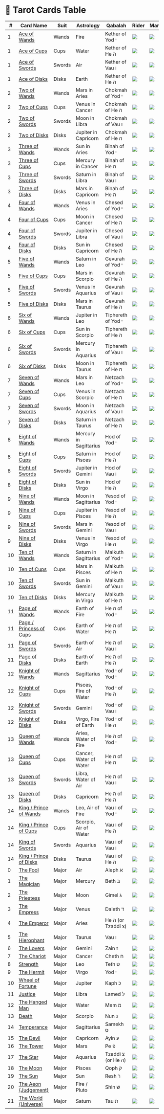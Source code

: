 # 📜 Tarot Cards Table

| # | Card Name | Suit | Astrology | Qabalah | Rider | Marseille | Thoth |
|---|-----------|------|-----------|---------|-------|-----------|-------|
| 1 | [Ace of Wands](./pages/w01.html) | Wands | Fire | Kether of Yod י | ![](./rider/w01.jpg) | ![](./marseille/w01.jpg) | ![](./thoth/w01.jpg) |
| 1 | [Ace of Cups](./pages/c01.html) | Cups | Water | Kether of He ה | ![](./rider/c01.jpg) | ![](./marseille/c01.jpg) | ![](./thoth/c01.jpg) |
| 1 | [Ace of Swords](./pages/s01.html) | Swords | Air | Kether of Vau ו | ![](./rider/s01.jpg) | ![](./marseille/s01.jpg) | ![](./thoth/s01.jpg) |
| 1 | [Ace of Disks](./pages/d01.html) | Disks | Earth | Kether of He ה | ![](./rider/d01.jpg) | ![](./marseille/d01.jpg) | ![](./thoth/d01.jpg) |
| 2 | [Two of Wands](./pages/w02.html) | Wands | Mars in Aries | Chokmah of Yod י | ![](./rider/w02.jpg) | ![](./marseille/w02.jpg) | ![](./thoth/w02.jpg) |
| 2 | [Two of Cups](./pages/c02.html) | Cups | Venus in Cancer | Chokmah of He ה | ![](./rider/c02.jpg) | ![](./marseille/c02.jpg) | ![](./thoth/c02.jpg) |
| 2 | [Two of Swords](./pages/s02.html) | Swords | Moon in Libra | Chokmah of Vau ו | ![](./rider/s02.jpg) | ![](./marseille/s02.jpg) | ![](./thoth/s02.jpg) |
| 2 | [Two of Disks](./pages/d02.html) | Disks | Jupiter in Capricorn | Chokmah of He ה | ![](./rider/d02.jpg) | ![](./marseille/d02.jpg) | ![](./thoth/d02.jpg) |
| 3 | [Three of Wands](./pages/w03.html) | Wands | Sun in Aries | Binah of Yod י | ![](./rider/w03.jpg) | ![](./marseille/w03.jpg) | ![](./thoth/w03.jpg) |
| 3 | [Three of Cups](./pages/c03.html) | Cups | Mercury in Cancer | Binah of He ה | ![](./rider/c03.jpg) | ![](./marseille/c03.jpg) | ![](./thoth/c03.jpg) |
| 3 | [Three of Swords](./pages/s03.html) | Swords | Saturn in Libra | Binah of Vau ו | ![](./rider/s03.jpg) | ![](./marseille/s03.jpg) | ![](./thoth/s03.jpg) |
| 3 | [Three of Disks](./pages/d03.html) | Disks | Mars in Capricorn | Binah of He ה | ![](./rider/d03.jpg) | ![](./marseille/d03.jpg) | ![](./thoth/d03.jpg) |
| 4 | [Four of Wands](./pages/w04.html) | Wands | Venus in Aries | Chesed of Yod י | ![](./rider/w04.jpg) | ![](./marseille/w04.jpg) | ![](./thoth/w04.jpg) |
| 4 | [Four of Cups](./pages/c04.html) | Cups | Moon in Cancer | Chesed of He ה | ![](./rider/c04.jpg) | ![](./marseille/c04.jpg) | ![](./thoth/c04.jpg) |
| 4 | [Four of Swords](./pages/s04.html) | Swords | Jupiter in Libra | Chesed of Vau ו | ![](./rider/s04.jpg) | ![](./marseille/s04.jpg) | ![](./thoth/s04.jpg) |
| 4 | [Four of Disks](./pages/d04.html) | Disks | Sun in Capricorn | Chesed of He ה | ![](./rider/d04.jpg) | ![](./marseille/d04.jpg) | ![](./thoth/d04.jpg) |
| 5 | [Five of Wands](./pages/w05.html) | Wands | Saturn in Leo | Gevurah of Yod י | ![](./rider/w05.jpg) | ![](./marseille/w05.jpg) | ![](./thoth/w05.jpg) |
| 5 | [Five of Cups](./pages/c05.html) | Cups | Mars in Scorpio | Gevurah of He ה | ![](./rider/c05.jpg) | ![](./marseille/c05.jpg) | ![](./thoth/c05.jpg) |
| 5 | [Five of Swords](./pages/s05.html) | Swords | Venus in Aquarius | Gevurah of Vau ו | ![](./rider/s05.jpg) | ![](./marseille/s05.jpg) | ![](./thoth/s05.jpg) |
| 5 | [Five of Disks](./pages/d05.html) | Disks | Mars in Taurus | Gevurah of He ה | ![](./rider/d05.jpg) | ![](./marseille/d05.jpg) | ![](./thoth/d05.jpg) |
| 6 | [Six of Wands](./pages/w06.html) | Wands | Jupiter in Leo | Tiphereth of Yod י | ![](./rider/w06.jpg) | ![](./marseille/w06.jpg) | ![](./thoth/w06.jpg) |
| 6 | [Six of Cups](./pages/c06.html) | Cups | Sun in Scorpio | Tiphereth of He ה | ![](./rider/c06.jpg) | ![](./marseille/c06.jpg) | ![](./thoth/c06.jpg) |
| 6 | [Six of Swords](./pages/s06.html) | Swords | Mercury in Aquarius | Tiphereth of Vau ו | ![](./rider/s06.jpg) | ![](./marseille/s06.jpg) | ![](./thoth/s06.jpg) |
| 6 | [Six of Disks](./pages/d06.html) | Disks | Moon in Taurus | Tiphereth of He ה | ![](./rider/d06.jpg) | ![](./marseille/d06.jpg) | ![](./thoth/d06.jpg) |
| 7 | [Seven of Wands](./pages/w07.html) | Wands | Mars in Leo | Netzach of Yod י | ![](./rider/w07.jpg) | ![](./marseille/w07.jpg) | ![](./thoth/w07.jpg) |
| 7 | [Seven of Cups](./pages/c07.html) | Cups | Venus in Scorpio | Netzach of He ה | ![](./rider/c07.jpg) | ![](./marseille/c07.jpg) | ![](./thoth/c07.jpg) |
| 7 | [Seven of Swords](./pages/s07.html) | Swords | Moon in Aquarius | Netzach of Vau ו | ![](./rider/s07.jpg) | ![](./marseille/s07.jpg) | ![](./thoth/s07.jpg) |
| 7 | [Seven of Disks](./pages/d07.html) | Disks | Saturn in Taurus | Netzach of He ה | ![](./rider/d07.jpg) | ![](./marseille/d07.jpg) | ![](./thoth/d07.jpg) |
| 8 | [Eight of Wands](./pages/w08.html) | Wands | Mercury in Sagittarius | Hod of Yod י | ![](./rider/w08.jpg) | ![](./marseille/w08.jpg) | ![](./thoth/w08.jpg) |
| 8 | [Eight of Cups](./pages/c08.html) | Cups | Saturn in Pisces | Hod of He ה | ![](./rider/c08.jpg) | ![](./marseille/c08.jpg) | ![](./thoth/c08.jpg) |
| 8 | [Eight of Swords](./pages/s08.html) | Swords | Jupiter in Gemini | Hod of Vau ו | ![](./rider/s08.jpg) | ![](./marseille/s08.jpg) | ![](./thoth/s08.jpg) |
| 8 | [Eight of Disks](./pages/d08.html) | Disks | Sun in Virgo | Hod of He ה | ![](./rider/d08.jpg) | ![](./marseille/d08.jpg) | ![](./thoth/d08.jpg) |
| 9 | [Nine of Wands](./pages/w09.html) | Wands | Moon in Sagittarius | Yesod of Yod י | ![](./rider/w09.jpg) | ![](./marseille/w09.jpg) | ![](./thoth/w09.jpg) |
| 9 | [Nine of Cups](./pages/c09.html) | Cups | Jupiter in Pisces | Yesod of He ה | ![](./rider/c09.jpg) | ![](./marseille/c09.jpg) | ![](./thoth/c09.jpg) |
| 9 | [Nine of Swords](./pages/s09.html) | Swords | Mars in Gemini | Yesod of Vau ו | ![](./rider/s09.jpg) | ![](./marseille/s09.jpg) | ![](./thoth/s09.jpg) |
| 9 | [Nine of Disks](./pages/d09.html) | Disks | Venus in Virgo | Yesod of He ה | ![](./rider/d09.jpg) | ![](./marseille/d09.jpg) | ![](./thoth/d09.jpg) |
| 10 | [Ten of Wands](./pages/w10.html) | Wands | Saturn in Sagittarius | Malkuth of Yod י | ![](./rider/w10.jpg) | ![](./marseille/w10.jpg) | ![](./thoth/w10.jpg) |
| 10 | [Ten of Cups](./pages/c10.html) | Cups | Mars in Pisces | Malkuth of He ה | ![](./rider/c10.jpg) | ![](./marseille/c10.jpg) | ![](./thoth/c10.jpg) |
| 10 | [Ten of Swords](./pages/s10.html) | Swords | Sun in Gemini | Malkuth of Vau ו | ![](./rider/s10.jpg) | ![](./marseille/s10.jpg) | ![](./thoth/s10.jpg) |
| 10 | [Ten of Disks](./pages/d10.html) | Disks | Mercury in Virgo | Malkuth of He ה | ![](./rider/d10.jpg) | ![](./marseille/d10.jpg) | ![](./thoth/d10.jpg) |
| 11 | [Page of Wands](./pages/w11.html) | Wands | Earth of Fire | He ה of Yod י | ![](./rider/w11.jpg) | ![](./marseille/w11.jpg) | ![](./thoth/w11.jpg) |
| 11 | [Page / Princess of Cups](./pages/c11.html) | Cups | Earth of Water | He ה of He ה | ![](./rider/c11.jpg) | ![](./marseille/c11.jpg) | ![](./thoth/c11.jpg) |
| 11 | [Page of Swords](./pages/s11.html) | Swords | Earth of Air | He ה of Vau ו | ![](./rider/s11.jpg) | ![](./marseille/s11.jpg) | ![](./thoth/s11.jpg) |
| 11 | [Page of Disks](./pages/d11.html) | Disks | Earth of Earth | He ה of He ה | ![](./rider/d11.jpg) | ![](./marseille/d11.jpg) | ![](./thoth/d11.jpg) |
| 12 | [Knight of Wands](./pages/w12.html) | Wands | Sagittarius | Yod י of Yod י | ![](./rider/w12.jpg) | ![](./marseille/w12.jpg) | ![](./thoth/w12.jpg) |
| 12 | [Knight of Cups](./pages/c12.html) | Cups | Pisces, Fire of Water | Yod י of He ה | ![](./rider/c12.jpg) | ![](./marseille/c12.jpg) | ![](./thoth/c12.jpg) |
| 12 | [Knight of Swords](./pages/s12.html) | Swords | Gemini | Yod י of Vau ו | ![](./rider/s12.jpg) | ![](./marseille/s12.jpg) | ![](./thoth/s12.jpg) |
| 12 | [Knight of Disks](./pages/d12.html) | Disks | Virgo, Fire of Earth | Yod י of He ה | ![](./rider/d12.jpg) | ![](./marseille/d12.jpg) | ![](./thoth/d12.jpg) |
| 13 | [Queen of Wands](./pages/w13.html) | Wands | Aries, Water of Fire | He ה of Yod י | ![](./rider/w13.jpg) | ![](./marseille/w13.jpg) | ![](./thoth/w13.jpg) |
| 13 | [Queen of Cups](./pages/c13.html) | Cups | Cancer, Water of Water | He ה of He ה | ![](./rider/c13.jpg) | ![](./marseille/c13.jpg) | ![](./thoth/c13.jpg) |
| 13 | [Queen of Swords](./pages/s13.html) | Swords | Libra, Water of Air | He ה of Vau ו | ![](./rider/s13.jpg) | ![](./marseille/s13.jpg) | ![](./thoth/s13.jpg) |
| 13 | [Queen of Disks](./pages/d13.html) | Disks | Capricorn | He ה of He ה | ![](./rider/d13.jpg) | ![](./marseille/d13.jpg) | ![](./thoth/d13.jpg) |
| 14 | [King / Prince of Wands](./pages/w14.html) | Wands | Leo, Air of Fire | Vau ו of Yod י | ![](./rider/w14.jpg) | ![](./marseille/w14.jpg) | ![](./thoth/w14.jpg) |
| 14 | [King / Prince of Cups](./pages/c14.html) | Cups | Scorpio, Air of Water | Vau ו of He ה | ![](./rider/c14.jpg) | ![](./marseille/c14.jpg) | ![](./thoth/c14.jpg) |
| 14 | [King of Swords](./pages/s14.html) | Swords | Aquarius | Vau ו of Vau ו | ![](./rider/s14.jpg) | ![](./marseille/s14.jpg) | ![](./thoth/s14.jpg) |
| 14 | [King / Prince of Disks](./pages/d14.html) | Disks | Taurus | Vau ו of He ה | ![](./rider/d14.jpg) | ![](./marseille/d14.jpg) | ![](./thoth/d14.jpg) |
| 0 | [The Fool](./pages/m00.html) | Major | Air | Aleph א | ![](./rider/m00.jpg) | ![](./marseille/m00.jpg) | ![](./thoth/m00.jpg) |
| 1 | [The Magician](./pages/m01.html) | Major | Mercury | Beth ב | ![](./rider/m01.jpg) | ![](./marseille/m01.jpg) | ![](./thoth/m01.jpg) |
| 2 | [The Priestess](./pages/m02.html) | Major | Moon | Gimel ג | ![](./rider/m02.jpg) | ![](./marseille/m02.jpg) | ![](./thoth/m02.jpg) |
| 3 | [The Empress](./pages/m03.html) | Major | Venus | Daleth ד | ![](./rider/m03.jpg) | ![](./marseille/m03.jpg) | ![](./thoth/m03.jpg) |
| 4 | [The Emperor](./pages/m04.html) | Major | Aries | He ה (or Tzaddi צ) | ![](./rider/m04.jpg) | ![](./marseille/m04.jpg) | ![](./thoth/m04.jpg) |
| 5 | [The Hierophant](./pages/m05.html) | Major | Taurus | Vau ו | ![](./rider/m05.jpg) | ![](./marseille/m05.jpg) | ![](./thoth/m05.jpg) |
| 6 | [The Lovers](./pages/m06.html) | Major | Gemini | Zain ז | ![](./rider/m06.jpg) | ![](./marseille/m06.jpg) | ![](./thoth/m06.jpg) |
| 7 | [The Chariot](./pages/m07.html) | Major | Cancer | Cheth ח | ![](./rider/m07.jpg) | ![](./marseille/m07.jpg) | ![](./thoth/m07.jpg) |
| 8 | [Strength](./pages/m08.html) | Major | Leo | Teth ט | ![](./rider/m08.jpg) | ![](./marseille/m08.jpg) | ![](./thoth/m08.jpg) |
| 9 | [The Hermit](./pages/m09.html) | Major | Virgo | Yod י | ![](./rider/m09.jpg) | ![](./marseille/m09.jpg) | ![](./thoth/m09.jpg) |
| 10 | [Wheel of Fortune](./pages/m10.html) | Major | Jupiter | Kaph כ | ![](./rider/m10.jpg) | ![](./marseille/m10.jpg) | ![](./thoth/m10.jpg) |
| 11 | [Justice](./pages/m11.html) | Major | Libra | Lamed ל | ![](./rider/m11.jpg) | ![](./marseille/m11.jpg) | ![](./thoth/m11.jpg) |
| 12 | [The Hanged Man](./pages/m12.html) | Major | Water | Mem מ | ![](./rider/m12.jpg) | ![](./marseille/m12.jpg) | ![](./thoth/m12.jpg) |
| 13 | [Death](./pages/m13.html) | Major | Scorpio | Nun נ | ![](./rider/m13.jpg) | ![](./marseille/m13.jpg) | ![](./thoth/m13.jpg) |
| 14 | [Temperance](./pages/m14.html) | Major | Sagittarius | Samekh ס | ![](./rider/m14.jpg) | ![](./marseille/m14.jpg) | ![](./thoth/m14.jpg) |
| 15 | [The Devil](./pages/m15.html) | Major | Capricorn | Ayin ע | ![](./rider/m15.jpg) | ![](./marseille/m15.jpg) | ![](./thoth/m15.jpg) |
| 16 | [The Tower](./pages/m16.html) | Major | Mars | Pe פ | ![](./rider/m16.jpg) | ![](./marseille/m16.jpg) | ![](./thoth/m16.jpg) |
| 17 | [The Star](./pages/m17.html) | Major | Aquarius | Tzaddi צ (or He ה) | ![](./rider/m17.jpg) | ![](./marseille/m17.jpg) | ![](./thoth/m17.jpg) |
| 18 | [The Moon](./pages/m18.html) | Major | Pisces | Qoph ק | ![](./rider/m18.jpg) | ![](./marseille/m18.jpg) | ![](./thoth/m18.jpg) |
| 19 | [The Sun](./pages/m19.html) | Major | Sun | Resh ר | ![](./rider/m19.jpg) | ![](./marseille/m19.jpg) | ![](./thoth/m19.jpg) |
| 20 | [The Aeon (Judgement)](./pages/m20.html) | Major | Fire / Pluto | Shin ש | ![](./rider/m20.jpg) | ![](./marseille/m20.jpg) | ![](./thoth/m20.jpg) |
| 21 | [The World (Universe)](./pages/m21.html) | Major | Saturn | Tau ת | ![](./rider/m21.jpg) | ![](./marseille/m21.jpg) | ![](./thoth/m21.jpg) |
